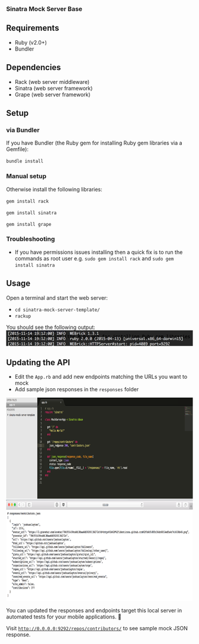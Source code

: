 ### Sinatra Mock Server Base

## Requirements
- Ruby (v2.0+)
- Bundler

## Dependencies
- Rack (web server middleware)
- Sinatra (web server framework)
- Grape (web server framework)

## Setup

### via Bundler
If you have Bundler (the Ruby gem for installing Ruby gem libraries via a Gemfile):

<code>bundle install</code>

### Manual setup

Otherwise install the following libraries:

<code>gem install rack</code>

<code>gem install sinatra</code>

<code>gem install grape</code>

### Troubleshooting
- If you have permissions issues installing then a quick fix is to run the commands as root user e.g. <code>sudo gem install rack</code> and <code>sudo gem install sinatra</code>

## Usage

Open a terminal and start the web server:

- <code>cd sinatra-mock-server-template/</code>
- <code>rackup</code>


You should see the following output:
	<img src="README_screenshots/terminal_1.png" alt="terminal screenshot" width="504" height="42">
	
## Updating the API

- Edit the <code>App.rb</code> and add new endpoints matching the URLs you want to mock
- Add sample json responses in the <code>responses</code> folder

<img src="README_screenshots/app_rb.png" alt="code screenshot" width="805" height="272">

<img src="README_screenshots/mock_server_response_1.png" alt="mock server screenshot" width="854" height="272">


You can updated the responses and endpoints target this local server in automated tests for your mobile applications. 🎉

Visit <code>http://0.0.0.0:9292/repos/contributors/</code> to see sample mock JSON response.